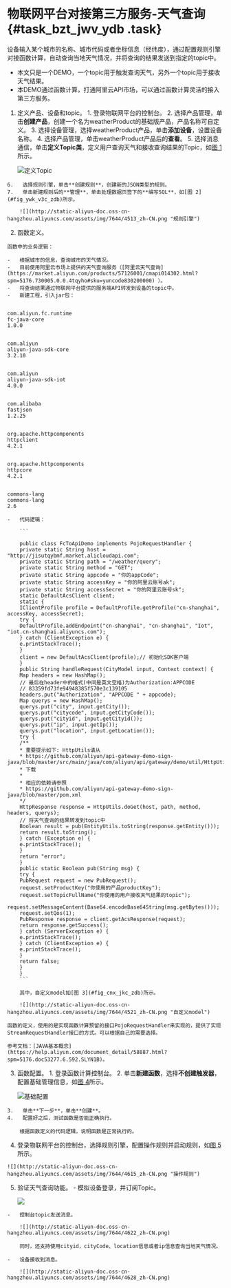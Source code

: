 # 物联网平台对接第三方服务-天气查询 {#task_bzt_jwv_ydb .task}

设备输入某个城市的名称、城市代码或者坐标信息（经纬度），通过配置规则引擎对接函数计算，自动查询当地天气情况，并将查询的结果发送到指定的topic中。

-   本文只是一个DEMO，一个topic用于触发查询天气，另外一个topic用于接收天气结果。
-   本DEMO通过函数计算，打通阿里云API市场，可以通过函数计算灵活的接入第三方服务。

1.   定义产品、设备和topic。 
    1.   登录物联网平台的控制台。 
    2.   选择产品管理，单击**创建产品**，创建一个名为weatherProduct的基础版产品，产品名称可自定义。 
    3.   选择设备管理，选择weatherProduct产品，单击**添加设备**，设置设备名称。 
    4.   选择产品管理，单击weatherProduct产品后的**查看**。 
    5.   选择消息通信，单击**定义Topic类**，定义用户查询天气和接收查询结果的Topic，如[图 1](#fig_yjq_shc_zdb)所示。 

        ![](http://static-aliyun-doc.oss-cn-hangzhou.aliyuncs.com/assets/img/7644/4509_zh-CN.png "定义Topic")

    6.   选择规则引擎，单击**创建规则**，创建新的JSON类型的规则。 
    7.   单击新建规则后的**管理**，单击处理数据页签下的**编写SQL**，如[图 2](#fig_ywk_v3c_zdb)所示。 

        ![](http://static-aliyun-doc.oss-cn-hangzhou.aliyuncs.com/assets/img/7644/4513_zh-CN.png "规则引擎")

2.   函数定义。 

    函数中的业务逻辑：

    -   根据城市的信息，查询城市的天气情况。
    -   目前使用阿里云市场上提供的天气查询服务（[阿里云天气查询](https://market.aliyun.com/products/57126001/cmapi014302.html?spm=5176.730005.0.0.4tqyho#sku=yuncode830200000) ）。
    -   将查询结果通过物联网平台提供的服务端API转发到设备的topic中。
    -   新建工程，引入jar包：

```

com.aliyun.fc.runtime
fc-java-core
1.0.0


com.aliyun
aliyun-java-sdk-core
3.2.10


com.aliyun
aliyun-java-sdk-iot
4.0.0


com.alibaba
fastjson
1.2.25


org.apache.httpcomponents
httpclient
4.2.1


org.apache.httpcomponents
httpcore
4.2.1


commons-lang
commons-lang
2.6

```

    -   代码逻辑：

        ```
        
        public class FcToApiDemo implements PojoRequestHandler {
        private static String host = "http://jisutqybmf.market.alicloudapi.com";
        private static String path = "/weather/query";
        private static String method = "GET";
        private static String appcode = "你的appCode";
        private static String accessKey = "你的阿里云账号ak";
        private static String accessSecret = "你的阿里云账号sk";
        static DefaultAcsClient client;
        static {
        IClientProfile profile = DefaultProfile.getProfile("cn-shanghai", accessKey, accessSecret);
        try {
        DefaultProfile.addEndpoint("cn-shanghai", "cn-shanghai", "Iot", "iot.cn-shanghai.aliyuncs.com");
        } catch (ClientException e) {
        e.printStackTrace();
        }
        client = new DefaultAcsClient(profile);// 初始化SDK客户端
        }
        public String handleRequest(CityModel input, Context context) {
        Map headers = new HashMap();
        // 最后在header中的格式(中间是英文空格)为Authorization:APPCODE
        // 83359fd73fe94948385f570e3c139105
        headers.put("Authorization", "APPCODE " + appcode);
        Map querys = new HashMap();
        querys.put("city", input.getCity());
        querys.put("citycode", input.getCityCode());
        querys.put("cityid", input.getCityid());
        querys.put("ip", input.getIp());
        querys.put("location", input.getLocation());
        try {
        /**
        * 重要提示如下: HttpUtils请从
        * https://github.com/aliyun/api-gateway-demo-sign-java/blob/master/src/main/java/com/aliyun/api/gateway/demo/util/HttpUtils.java
        * 下载
        *
        * 相应的依赖请参照
        * https://github.com/aliyun/api-gateway-demo-sign-java/blob/master/pom.xml
        */
        HttpResponse response = HttpUtils.doGet(host, path, method, headers, querys);
        // 将天气查询的结果转发到topic中
        Boolean result = pub(EntityUtils.toString(response.getEntity()));
        return result.toString();
        } catch (Exception e) {
        e.printStackTrace();
        }
        return "error";
        }
        public static Boolean pub(String msg) {
        try {
        PubRequest request = new PubRequest();
        request.setProductKey("你使用的产品productKey");
        request.setTopicFullName("你使用的用户接收天气结果的topic");
        request.setMessageContent(Base64.encodeBase64String(msg.getBytes()));
        request.setQos(1);
        PubResponse response = client.getAcsResponse(request);
        return response.getSuccess();
        } catch (ServerException e) {
        e.printStackTrace();
        } catch (ClientException e) {
        e.printStackTrace();
        }
        return false;
        }
        }
        ```

        其中，自定义model如[图 3](#fig_cnx_jkc_zdb)所示。

        ![](http://static-aliyun-doc.oss-cn-hangzhou.aliyuncs.com/assets/img/7644/4521_zh-CN.png "自定义model")

    函数的定义，使用的是实现函数计算预留的接口PojoRequestHandler来实现的，提供了实现StreamRequestHandler接口的方式。可以根据自己的需要选择。

    参考文档：[JAVA基本概念](https://help.aliyun.com/document_detail/58887.html?spm=5176.doc53277.6.592.SLYN1B)。

3.   函数配置。 
    1.   登录函数计算控制台。 
    2.   单击**新建函数**，选择**不创建触发器**，配置基础管理信息，如[图 4](#fig_byz_tfd_zdb)所示。 

        ![](http://static-aliyun-doc.oss-cn-hangzhou.aliyuncs.com/assets/img/7644/4602_zh-CN.png "基础配置")

    3.   单击**下一步**，单击**创建**。 
    4.   配置好之后，测试函数是否能正确执行。 

        根据函数定义的代码逻辑，说明函数是正常执行的。

4.   登录物联网平台的控制台，选择规则引擎，配置操作规则并启动规则，如[图 5](#fig_gxz_3hd_zdb)所示。 

    ![](http://static-aliyun-doc.oss-cn-hangzhou.aliyuncs.com/assets/img/7644/4615_zh-CN.png "操作规则")

5.   验证天气查询功能。 
    -   模拟设备登录，并订阅Topic。

        ![](http://static-aliyun-doc.oss-cn-hangzhou.aliyuncs.com/assets/img/7644/4619_zh-CN.png)

    -   控制台topic发送消息。

        ![](http://static-aliyun-doc.oss-cn-hangzhou.aliyuncs.com/assets/img/7644/4622_zh-CN.png)

        同时，还支持使用cityid，cityCode、location信息或者ip信息查询当地天气情况。

    -   设备接收到消息。

        ![](http://static-aliyun-doc.oss-cn-hangzhou.aliyuncs.com/assets/img/7644/4628_zh-CN.png)


